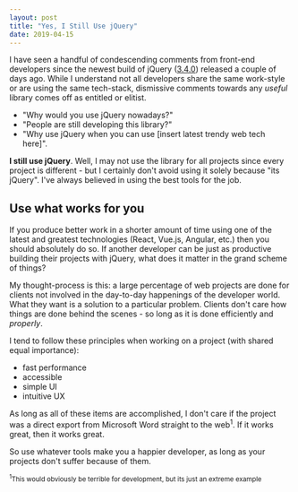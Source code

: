 ```yaml
---
layout: post
title: "Yes, I Still Use jQuery"
date: 2019-04-15
---
```



I have seen a handful of condescending comments from front-end developers since the newest build of jQuery ([3.4.0](http://blog.jquery.com/2019/04/10/jquery-3-4-0-released/)) released a couple of days ago. While I understand not all developers share the same work-style or are using the same tech-stack, dismissive comments towards any *useful* library comes off as entitled or elitist.

- "Why would you use jQuery nowadays?" 
- "People are still developing this library?"
- "Why use jQuery when you can use [insert latest trendy web tech here]".

**I still use jQuery**. Well, I may not use the library for all projects since every project is different - but I certainly don't avoid using it solely because "its jQuery". I've always believed in using the best tools for the job.

## Use what works for you

If you produce better work in a shorter amount of time using one of the latest and greatest technologies (React, Vue.js, Angular, etc.) then you should absolutely do so. If another developer can be just as productive building their projects with jQuery, what does it matter in the grand scheme of things?

My thought-process is this: a large percentage of web projects are done for clients not involved in the day-to-day happenings of the developer world. What they want is a solution to a particular problem. Clients don't care how things are done behind the scenes - so long as it is done efficiently and *properly*.

I tend to follow these principles when working on a project (with shared equal importance):

- fast performance
- accessible
- simple UI
- intuitive UX

As long as all of these items are accomplished, I don't care if the project was a direct export from Microsoft Word straight to the web<sup>1</sup>. If it works great, then it works great.

So use whatever tools make you a happier developer, as long as your projects don't suffer because of them.

<small><sup>1</sup>This would obviously be terrible for development, but its just an extreme example</small>

